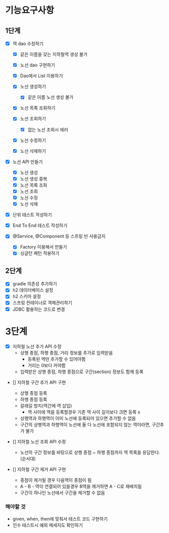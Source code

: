 # 기능요구사항

## 1단계

- [x] 역 dao 수정하기
    - [x] 같은 이름을 갖는 지하철역 생성 불가
  - [x] 노선 dao 구현하기

  - [x] Dao에서 List 이용하기
  - [x] 노선 생성하기
    - [x] 같은 이름 노선 생성 불가
  - [x] 노선 목록 조회하기
  - [x] 노선 조회하기
    - [x] 없는 노선 조회시 에러
  - [x] 노선 수정하기
  - [x] 노선 삭제하기

- [x] 노선 API 만들기

  - [x] 노선 생성
  - [x] 노선 생성 중복
  - [x] 노선 목록 조회
  - [x] 노선 조회
  - [x] 노선 수정
  - [x] 노선 삭제

- [x] 단위 테스트 작성하기
- [x] End To End 테스트 작성하기
- [x] @Service, @Component 등 스프링 빈 사용금지
  - [x] Factory 이용해서 만들기
  - [x] 싱글턴 패턴 적용하기
  
## 2단계
- [x] gradle 의존성 추가하기
- [x] h2 데이터베이스 설정
- [x] h2 스키마 설정
- [x] 스프링 컨테이너로 객체관리하기
- [x] JDBC 활용하는 코드로 변경

# 3단계 
- [x] 지하철 노선 추가 API 수정 
  - 상행 종점, 하행 종점, 거리 정보를 추가로 입력받음 
    - 등록된 역만 추가할 수 있어야함 
    - 거리는 0보다 커야함 
  - 입력받은 상행 종점, 하행 종점으로 구간(section) 정보도 함께 등록
  
- [] 지하철 구간 추가 API 구현
  - 상행 종점 등록
  - 하행 종점 등록 
  - 갈래길 방지(역간에 역 삽입)    
    - 역 사이에 역을 등록할경우 기존 역 사이 길이보다 크면 등록 x
  - 상행역과 하행역이 이미 노선에 등록되어 있으면 추가할 수 없음
  - 구간의 상행역과 하행역이 노선에 둘 다 노선에 포함되지 않는 역이라면, 구간추가 불가
  
- [] 지하철 노선 조회 API 수정
  - 노선의 구간 정보를 바탕으로 상행 종점 ~ 하행 종점까지 역 목록을 응답한다.(순서대)
  
- [] 지하철 구간 제거 API 구현
    - 종점이 제거될 경우 다음역이 종점이 됨
    - A - B - 역이 연결되어 있을경우 B역을 제거하면 A - C로 재배치됨 
    - 구간이 하나인 노선에서 구간을 제거할 수 없음 
  

### 해야할 것 
- given, when, then에 맞춰서 테스트 코드 구현하기
- 인수 테스트시 예외 메세지도 확인하기 